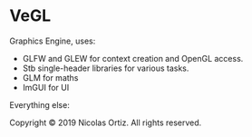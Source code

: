 # VeGL
Graphics Engine, uses:
- GLFW and GLEW for context creation and OpenGL access.
- Stb single-header libraries for various tasks.
- GLM for maths
- ImGUI for UI

Everything else:
<p>Copyright &copy; 2019 Nicolas Ortiz. All rights reserved.</p>
